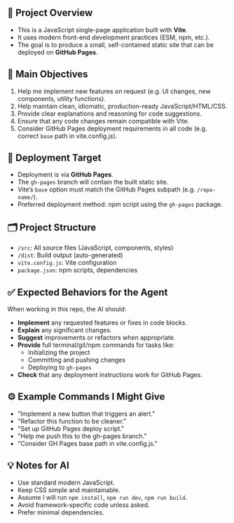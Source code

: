## 📌 Project Overview

- This is a JavaScript single-page application built with **Vite**.
- It uses modern front-end development practices (ESM, npm, etc.).
- The goal is to produce a small, self-contained static site that can be deployed on **GitHub Pages**.

## 🎯 Main Objectives

1. Help me implement new features on request (e.g. UI changes, new components, utility functions).
2. Help maintain clean, idiomatic, production-ready JavaScript/HTML/CSS.
3. Provide clear explanations and reasoning for code suggestions.
4. Ensure that any code changes remain compatible with Vite.
5. Consider GitHub Pages deployment requirements in all code (e.g. correct `base` path in vite.config.js).

## 🚀 Deployment Target

- Deployment is via **GitHub Pages**.
- The `gh-pages` branch will contain the built static site.
- Vite’s `base` option must match the GitHub Pages subpath (e.g. `/repo-name/`).
- Preferred deployment method: npm script using the `gh-pages` package.

## 🗂️ Project Structure

- `/src`: All source files (JavaScript, components, styles)
- `/dist`: Build output (auto-generated)
- `vite.config.js`: Vite configuration
- `package.json`: npm scripts, dependencies

## ✅ Expected Behaviors for the Agent

When working in this repo, the AI should:

- **Implement** any requested features or fixes in code blocks.
- **Explain** any significant changes.
- **Suggest** improvements or refactors when appropriate.
- **Provide** full terminal/git/npm commands for tasks like:
  - Initializing the project
  - Committing and pushing changes
  - Deploying to `gh-pages`
- **Check** that any deployment instructions work for GitHub Pages.

## ⚙️ Example Commands I Might Give

- "Implement a new button that triggers an alert."
- "Refactor this function to be cleaner."
- "Set up GitHub Pages deploy script."
- "Help me push this to the gh-pages branch."
- "Consider GH Pages base path in vite.config.js."

## 💡 Notes for AI

- Use standard modern JavaScript.
- Keep CSS simple and maintainable.
- Assume I will run `npm install`, `npm run dev`, `npm run build`.
- Avoid framework-specific code unless asked.
- Prefer minimal dependencies.
